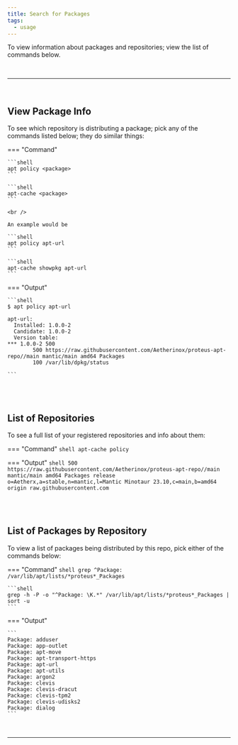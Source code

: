 ```yaml
---
title: Search for Packages
tags:
  - usage
---
```

To view information about packages and repositories; view the list of commands below.

<br />

---

<br />

## View Package Info
To see which repository is distributing a package; pick any of the commands listed below; they do similar things:

=== "Command"

    ```shell
    apt policy <package>
    ```

    ```shell
    apt-cache <package>
    ```

    <br />

    An example would be

    ```shell
    apt policy apt-url
    ```

    ```shell
    apt-cache showpkg apt-url
    ```

=== "Output"

    ```shell
    $ apt policy apt-url

    apt-url:
      Installed: 1.0.0-2
      Candidate: 1.0.0-2
      Version table:
    *** 1.0.0-2 500
            500 https://raw.githubusercontent.com/Aetherinox/proteus-apt-repo//main mantic/main amd64 Packages
            100 /var/lib/dpkg/status

    ```

<br />
<br />

## List of Repositories
To see a full list of your registered repositories and info about them:

=== "Command"
    ```shell
    apt-cache policy 
    ```

=== "Output"
    ```shell
    500 https://raw.githubusercontent.com/Aetherinox/proteus-apt-repo//main mantic/main amd64 Packages
        release o=Aetherx,a=stable,n=mantic,l=Mantic Minotaur 23.10,c=main,b=amd64
        origin raw.githubusercontent.com
    ```

<br />
<br />

## List of Packages by Repository
To view a list of packages being distributed by this repo, pick either of the commands below:

=== "Command"
    ```shell
    grep ^Package: /var/lib/apt/lists/*proteus*_Packages
    ```

    ```shell
    grep -h -P -o "^Package: \K.*" /var/lib/apt/lists/*proteus*_Packages | sort -u 
    ```

=== "Output"

    ```
    Package: adduser
    Package: app-outlet
    Package: apt-move
    Package: apt-transport-https
    Package: apt-url
    Package: apt-utils
    Package: argon2
    Package: clevis
    Package: clevis-dracut
    Package: clevis-tpm2
    Package: clevis-udisks2
    Package: dialog
    ```

<br />

---

<br />